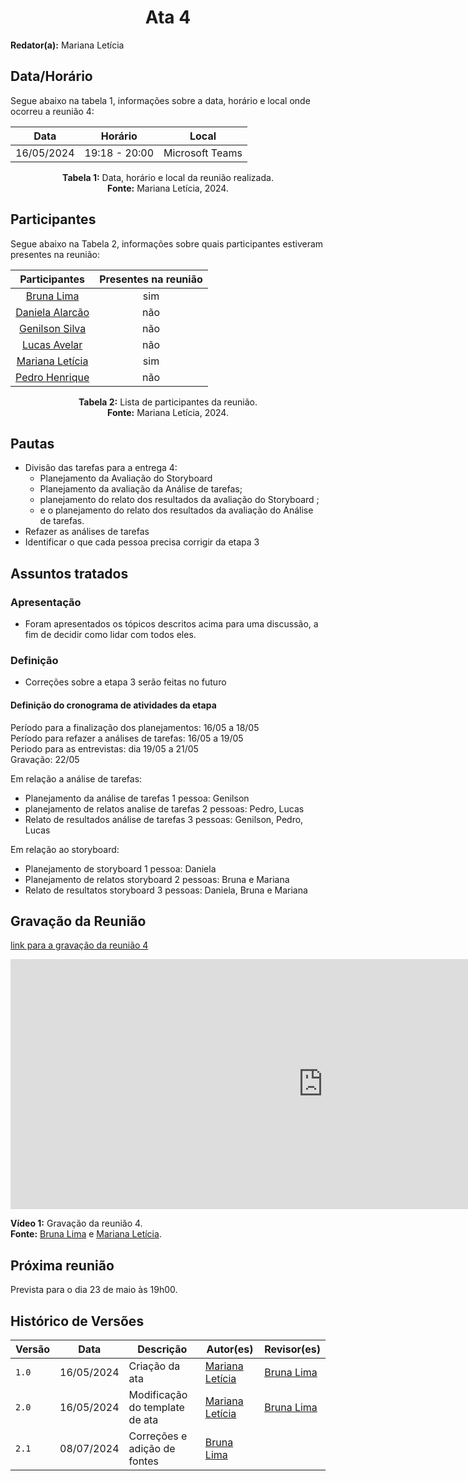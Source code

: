 <h1 align="center"> Ata 4 </h1>

**Redator(a):** Mariana Letícia

## Data/Horário

<p>Segue abaixo na tabela 1, informações sobre a data, horário e local onde ocorreu a reunião 4:</p>

<center>

| Data | Horário | Local
| :--: | :-----: |:----: 
| 16/05/2024 | 19:18 - 20:00 | Microsoft Teams

**Tabela 1:** Data, horário e local da reunião realizada. <br>
**Fonte:** Mariana Letícia, 2024.

</center>

## Participantes

<p>Segue abaixo na Tabela 2, informações sobre quais participantes estiveram presentes na reunião:</p>

<center>

| Participantes | Presentes na reunião 
| :-----------: | :----------------------: 
| [Bruna Lima](https://github.com/libruna) | sim
| [Daniela Alarcão](https://github.com/danialarcao) | não
| [Genilson Silva](https://github.com/GenilsonJrs) | não
| [Lucas Avelar](https://github.com/LucasAvelar2711)| não
| [Mariana Letícia](https://github.com/Marianannn) | sim
| [Pedro Henrique](https://github.com/https://github.com/PedroHhenriq) | não

**Tabela 2:** Lista de participantes da reunião. <br>
**Fonte:** Mariana Letícia, 2024.

</center>

## Pautas

- Divisão das tarefas para a entrega 4:
	- Planejamento da Avaliação do Storyboard 
	- Planejamento da avaliação da Análise de tarefas;
	- planejamento do relato dos resultados da avaliação do Storyboard ;
	- e o planejamento do relato dos resultados da avaliação do Análise de tarefas.
- Refazer as análises de tarefas
- Identificar o que cada pessoa precisa corrigir da etapa 3


## Assuntos tratados

### Apresentação

- Foram apresentados os tópicos descritos acima para uma discussão, a fim de decidir como lidar com todos eles.

### Definição

- Correções sobre a etapa 3 serão feitas no futuro

#### Definição do cronograma de atividades da etapa

Período para a finalização dos planejamentos: 16/05 a 18/05<br>
Período para refazer a análises de tarefas: 16/05 a 19/05<br>
Periodo para as entrevistas: dia 19/05 a 21/05<br>
Gravação: 22/05<br>

Em relação a análise de tarefas:<br>
- Planejamento da análise de tarefas 1 pessoa: Genilson<br>
- planejamento de relatos analise de tarefas 2 pessoas: Pedro, Lucas<br>
- Relato de resultados análise de tarefas 3 pessoas: Genilson, Pedro, Lucas<br>

Em relação ao storyboard:<br>
- Planejamento de storyboard 1 pessoa: Daniela<br>
- Planejamento de relatos storyboard 2 pessoas: Bruna e Mariana<br>
- Relato de resultatos storyboard 3 pessoas: Daniela, Bruna e Mariana<br>

## Gravação da Reunião

[link para a gravação da reunião 4](https://youtu.be/o1qRY9X4EOY)

<iframe width="1000vw" height="400vh" src="https://www.youtube.com/embed/o1qRY9X4EOY?si=2LRzZPpwBTCNcDU-" title="YouTube video player" frameborder="0" allow="accelerometer; autoplay; clipboard-write; encrypted-media; gyroscope; picture-in-picture; web-share" referrerpolicy="strict-origin-when-cross-origin" allowfullscreen></iframe>

**Vídeo 1:** Gravação da reunião 4. <br>
**Fonte:** [Bruna Lima](https://github.com/libruna) e [Mariana Letícia](https://github.com/Marianannn).

## Próxima reunião

Prevista para o dia 23 de maio às 19h00.

## Histórico de Versões

<center>

| Versão |    Data    | Descrição                                 | Autor(es)                                       | Revisor(es)                                    |
| ------ | :--------: | ----------------------------------------- | ----------------------------------------------- | ---------------------------------------------- |
| `1.0`   | 16/05/2024 | Criação da ata | [Mariana Letícia](https://github.com/Marianannn) |    [Bruna Lima](https://github.com/libruna)   | 
| `2.0`   | 16/05/2024 | Modificação do template de ata | [Mariana Letícia](https://github.com/Marianannn) |   [Bruna Lima](https://github.com/libruna)   | 
| `2.1`   | 08/07/2024 | Correções e adição de fontes | [Bruna Lima](https://github.com/libruna) |  | 

</center>